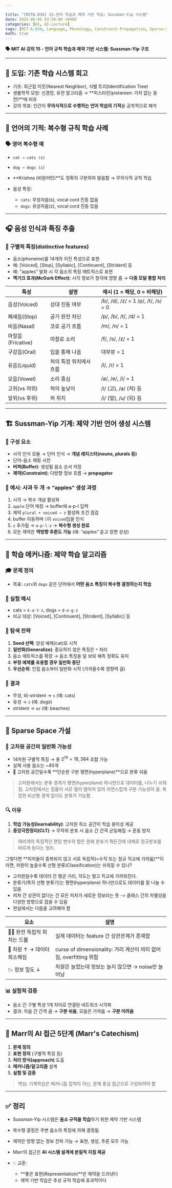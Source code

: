 ```yaml
---

title: "[MIT6.034] 15.언어 학습과 제약 기반 학습: Sussman-Yip 시스템"
date: 2025-06-05 03:30:00 +0900
categories: [AI, AI-Lecture]
tags: [MIT-6.034, Language, Phonology, Constraint-Propagation, Sparse-Space]
math: true
---
```


**🗣️ MIT AI 강의 15 - 언어 규칙 학습과 제약 기반 시스템: Sussman-Yip 구조**

---

## 🧭 도입: 기존 학습 시스템 회고

* 기초: 최근접 이웃(Nearest Neighbor), 식별 트리(Identification Tree)
* 생물학적 모방: 신경망, 유전 알고리즘 → **피스타린(pistareen: 가치 없는 동전)**에 비유
* 강의 목표: 인간이 **무의식적으로 수행하는 언어 학습의 기적**을 공학적으로 해석

---

## 🧬 언어의 기적: 복수형 규칙 학습 사례

### 🗣️ 영어 복수형 예

* `cat → cats (s)`
* `dog → dogs (z)`
* **Krishna (비원어민)**도 정확히 구분하여 발음함 → 무의식적 규칙 학습
* 음성 특징:

  * `cats`: 무성자음(s), vocal cord 진동 없음
  * `dogs`: 유성자음(z), vocal cord 진동 있음

---

## 🎧 음성 인식과 특징 추출

### 🎼 구별적 특징(distinctive features)

* 음소(phoneme)를 14개의 이진 특성으로 표현
* 예: \[Voiced], \[Stop], \[Syllabic], \[Continuent], \[Strident] 등
* 예: "apples" 발화 시 각 음소의 특징 매트릭스로 표현
* **맥거크 효과(McGurk Effect)**: 시각 정보가 청각에 영향 줌 → **다중 모달 통합 처리**


| 특성              | 설명                    | 예시 (1 = 해당, 0 = 비해당)         |
| ----------------- | ----------------------- | ----------------------------------- |
| 음성(Voiced)      | 성대 진동 여부          | /b/, /d/, /z/ = 1 /p/, /t/, /s/ = 0 |
| 폐쇄음(Stop)      | 공기 완전 차단          | /p/, /b/, /t/, /d/ = 1              |
| 비음(Nasal)       | 코로 공기 흐름          | /m/, /n/ = 1                        |
| 마찰음(Fricative) | 마찰로 소리             | /f/, /s/, /z/ = 1                   |
| 구강음(Oral)      | 입을 통해 나옴          | 대부분 = 1                          |
| 유음(Liquid)      | 혀의 특정 위치에서 흐름 | /l/, /r/ = 1                        |
| 모음(Vowel)       | 소리 중심               | /a/, /e/, /i/ = 1                   |
| 고위(vs 저위)     | 혀의 높낮이             | /i/ (고), /a/ (저) 등               |
| 앞위(vs 후위)     | 혀 위치                 | /i/ (앞), /u/ (뒤) 등               |


---

## 🏗️ Sussman-Yip 기계: 제약 기반 언어 생성 시스템

### 🧠 구성 요소

* 시각 인식 모듈 → 단어 인식 → **개념 레지스터(nouns, plurals 등)**
* 단어-음소 매핑 사전
* **버퍼(Buffer)**: 생성될 음소 순서 저장
* **제약(Constraint)**: 다방향 정보 흐름 → **propagator**

### 🔁 예시: 사과 두 개 → “apples” 생성 과정

1. 시각 → 복수 개념 활성화
2. `apple` 단어 매칭 → buffer에 a-p-l 입력
3. 제약 `plural + voiced → z` 활성화 조건 점검
4. buffer 이동하며 `l`이 `voiced`임을 인식
5. `z` 추가됨 → `a-p-l-z` → **복수형 생성 완료**
6. 모든 제약은 **역방향 추론도 가능** (예: “apples” 듣고 장면 상상)

---

## 🧪 학습 메커니즘: 제약 학습 알고리즘

### 🎓 문제 정의

* 목표: `cats`와 `dogs` 같은 단어에서 **어떤 음소 특징이 복수형 결정하는지 학습**

### 🧩 실험 예시

* cats = `k-a-t-s`, dogs = `d-o-g-z`
* 비교 대상: \[Voiced], \[Continuent], \[Strident], \[Syllabic] 등

### 🔎 탐색 전략

1. **Seed 선택**: 양성 예제(cat)로 시작
2. **일반화(Generalize)**: 중요하지 않은 특징은 `*` 처리
3. 음소 매트릭스를 확장 → 음소 특징을 덜 보되 예측 정확도 유지
4. **부정 예제를 포용할 경우 일반화 중단**
5. **우선순위**: 인접 음소부터 일반화 시작 (가까울수록 영향력 큼)

### 🧪 결과

* 무성, 비-strident → `s` (예: cats)
* 유성 → `z` (예: dogs)
* strident → `əz` (예: beaches)

---

## 🧠 Sparse Space 가설

### 📐 고차원 공간의 일반화 가능성

* 14차원 구별적 특징 → 총 $2^{14} = 16,384$ 조합 가능
* 실제 사용 음소는 \~40개
* 🎯 고차원 공간일수록 **단순한 구분 평면(hyperplane)**으로 분류 쉬움
> 고차원에서는 분류 경계가 평면(hyperplane) 하나만으로 데이터를, 나누기 쉬워짐.
> 고차원에서는 점들이 서로 멀리 떨어져 있어 자연스럽게 구분 가능성이 큼.
> 복잡한 비선형 경계 없이도 분류가 가능함.


### 🔍 이유

1. **학습 가능성(learnability)**: 고차원 희소 공간이 학습 용이성 제공
2. **중앙극한정리(CLT)** → 무작위 분포 시 음소 간 간격 균등해짐 → 혼동 방지
> 여러개의 독립적인 랜덤 변수의 합은 원래 분포가 뭐든간에 대체로 정규분포를 따르게 된다는 정리.


그렇다면 **피처들이 중복되지 않고 서로 독립적(=수직 또는 정규 직교에 가까움)**이라면, 차원이 높을수록 선형 분류(Classification)는 쉬워질 수 있나?
- 고차원일수록 데이터 간 평균 거리, 각도는 멀고 직교에 가까워진다.
- 분류기(특히 선형 분류기)는 평면(hyperplane) 하나만으로도 데이터를 잘 나눌 수 있음
- 피처 간 상관이 없다는 건 모든 피처가 새로운 정보라는 뜻 -> 클래스 간의 차별성을 다양한 방향으로 잡을 수 있음
- 현실에서는 다음을 고려해야 함

| 요소                       | 설명                                                               |
| -------------------------- | ------------------------------------------------------------------ |
| 🙅‍♂️ 완전 독립적 피처는 드묾  | 실제 데이터는 feature 간 상관관계가 존재함                         |
| 🚨 차원 ↑ → 데이터 희소해짐 | curse of dimensionality: 거리 계산이 의미 없어짐, overfitting 위험 |
| 📉 정보 밀도 ↓              | 차원은 늘었는데 정보는 늘지 않으면 → noise만 늘어남                |


### 📊 실험적 검증

* 음소 간 구별 특성 1개 차이로 연결된 네트워크 시각화
* 결과: 자음 간 간격 큼 → **구분 쉬움**, 모음은 가까움 → **구분 어려움**

---

## 🧱 Marr의 AI 접근 5단계 (Marr's Catechism)

1. **문제 정의**
2. **표현 정의** (구별적 특징 등)
3. **처리 방식(approach)** 도출
4. **메커니즘/알고리즘** 설계
5. **실험 및 검증**

> 핵심: 기계학습은 메커니즘 집착이 아닌, 문제 중심 접근으로 구성되어야 함

---

## ✅ 정리

* Sussman-Yip 시스템은 **음소 규칙을 학습**하기 위한 제약 기반 시스템
* 복수형 결정은 주변 음소의 특징에 의해 결정됨
* 제약은 방향 없는 정보 전파 가능 → 표현, 생성, 추론 모두 가능
* Marr의 접근은 **AI 시스템 설계에 본질적 지침 제공**
* 💡 교훈:

  * **좋은 표현(Representation)**은 제약을 드러낸다
  * 제약 기반 학습은 추상 규칙 학습에 효과적이다
